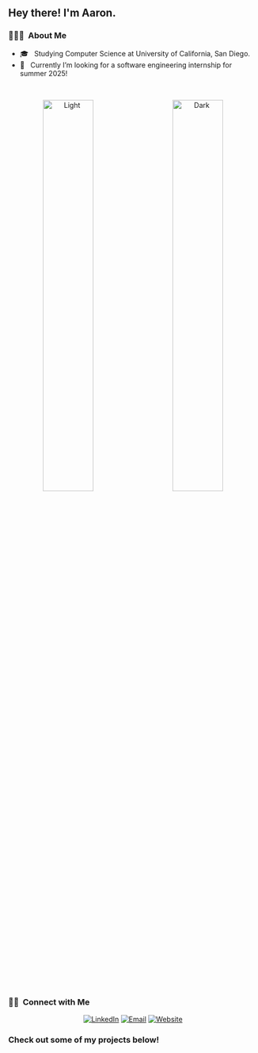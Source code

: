 <h2> Hey there! I'm Aaron.</h2>

<h3> 👨🏻‍💻 &nbsp;About Me </h3>

- 🎓 &nbsp; Studying Computer Science at University of California, San Diego.
- 👯 &nbsp; Currently I’m looking for a software engineering internship for summer 2025!
<!--
<h3>🛠 &nbsp;Tech Stack </h3>

- &nbsp; Languages: Python, SQL, JavaScript, TypeScript, C/C++, HTML/CSS
- &nbsp; Technologies: Kubernetes, Docker, Docker-Compose, Nginx, Git, Github Actions, Linux, Figma
- &nbsp; Frameworks/Libraries: Flask, ReactJS, React Native, Node.js, Angular, RxJS, NgRx, SQLalchemy, Marshmallow 
- &nbsp; Databases: Firebase, PostgreSQL, MySQL -->
<br />

<p align="center">
  <img alt="Light" src="https://github-readme-stats.vercel.app/api?username=aaron-wu1&theme=tokyonight&show_icons=true&hide_rank=true&include_all_commits=true&rank_icon=github)" width="45%">
&nbsp; &nbsp; &nbsp; &nbsp;
  <img alt="Dark" src="https://github-readme-stats.vercel.app/api/top-langs/?username=aaron-wu1&hide_progress=true" width="45%">
</p>

<!--  
   ![Top Langs](https://github-readme-stats.vercel.app/api/top-langs/?username=aaron-wu1&layout=compact&hide_progress=true)
</div>

  ![GitHub Stats](https://github-readme-stats.vercel.app/api?username=aaron-wu1&theme=tokyonight&show_icons=true&hide_rank=true&include_all_commits=true&rank_icon=github") ![Top Langs](https://github-readme-stats.vercel.app/api/top-langs/?username=aaron-wu1&layout=compact&hide_progress=true) -->
<br/>

<h3> 🤝🏻 &nbsp;Connect with Me </h3>

<p align="center">
<a href="https://www.linkedin.com/in/aaron-wu1/"><img alt="LinkedIn" src="https://img.shields.io/badge/LinkedIn-Aaron%20Wu-blue?style=flat-square&logo=linkedin"></a>
<a href="mailto:aaronwu234@gmail.com"><img alt="Email" src="https://img.shields.io/badge/Email-aaronwu234@gmail.com-blue?style=flat-square&logo=gmail"></a>
<a href="https://aaronwu.dev/"><img alt="Website" src="https://img.shields.io/badge/Website-aaronwu.dev-blue?style=flat-square&logo=google-chrome"></a>
</p>
<h3>Check out some of my projects below!</h3>
